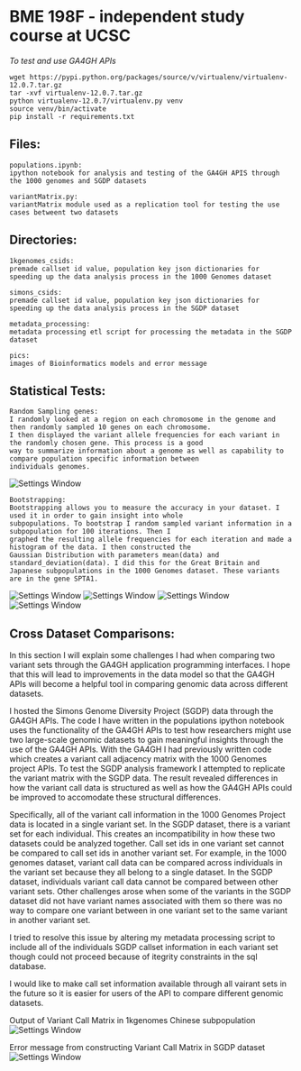 # BME 198F - independent study course at UCSC

*To test and use GA4GH APIs*

```
wget https://pypi.python.org/packages/source/v/virtualenv/virtualenv-12.0.7.tar.gz
tar -xvf virtualenv-12.0.7.tar.gz
python virtualenv-12.0.7/virtualenv.py venv
source venv/bin/activate
pip install -r requirements.txt
```

## Files:
>
	populations.ipynb:
	ipython notebook for analysis and testing of the GA4GH APIS through the 1000 genomes and SGDP datasets

	variantMatrix.py: 
	variantMatrix module used as a replication tool for testing the use cases betweent two datasets
	
## Directories:
>
	1kgenomes_csids:
	premade callset id value, population key json dictionaries for speeding up the data analysis process in the 1000 Genomes dataset

	simons_csids: 
	premade callset id value, population key json dictionaries for speeding up the data analysis process in the SGDP dataset

	metadata_processing:
	metadata processing etl script for processing the metadata in the SGDP dataset

	pics:
	images of Bioinformatics models and error message

## Statistical Tests:
>
	Random Sampling genes:
	I randomly looked at a region on each chromosome in the genome and then randomly sampled 10 genes on each chromosome.
	I then displayed the variant allele frequencies for each variant in the randomly chosen gene. This process is a good 
	way to summarize information about a genome as well as capability to compare population specific information between 
	individuals genomes.

![Settings Window](https://github.com/nishill/BME-198F/blob/master/pics/raw-allele-frequencies.png)

>
	Bootstrapping:
	Bootstrapping allows you to measure the accuracy in your dataset. I used it in order to gain insight into whole 
	subpopulations. To bootstrap I random sampled variant information in a subpopulation for 100 iterations. Then I 
	graphed the resulting allele frequencies for each iteration and made a histogram of the data. I then constructed the 
	Gaussian Distribution with parameters mean(data) and standard_deviation(data). I did this for the Great Britain and 
	Japanese subpopulations in the 1000 Genomes dataset. These variants are in the gene SPTA1.  

![Settings Window](https://github.com/nishill/BME-198F/blob/master/pics/gbr_rv.png)
![Settings Window](https://github.com/nishill/BME-198F/blob/master/pics/jpt_rv.png)
![Settings Window](https://github.com/nishill/BME-198F/blob/master/pics/gbr_cv.png)
![Settings Window](https://github.com/nishill/BME-198F/blob/master/pics/jpt_cv.png)

## Cross Dataset Comparisons:

In this section I will explain some challenges I had when comparing two variant sets through the 
GA4GH application programming interfaces. I hope that this will lead to improvements in the data model
so that the GA4GH APIs will become a helpful tool in comparing genomic data across different datasets. 

I hosted the Simons Genome Diversity Project (SGDP) data through the GA4GH APIs. The code I have written
in the populations ipython notebook uses the functionality of the GA4GH APIs to test how researchers might use
two large-scale genomic datasets to gain meaningful insights through the use of the GA4GH APIs. With the GA4GH I 
had previously written code which creates a variant call adjacency matrix with the 1000 Genomes project APIs. To test
the SGDP analysis framework I attempted to replicate the variant matrix with the SGDP data. The result revealed 
differences in how the variant call data is structured as well as how the GA4GH APIs could be improved to 
accomodate these structural differences.

Specifically, all of the variant call information in the 1000 Genomes Project data is located in a single variant set.
In the SGDP dataset, there is a variant set for each individual. This creates an incompatibility in how these two datasets
could be analyzed together. Call set ids in one variant set cannot be compared to call set ids in another variant set. For example, 
in the 1000 genomes dataset, variant call data can be compared across individuals in the variant set because they all belong 
to a single dataset. In the SGDP dataset, individuals variant call data cannot be compared between other variant sets. Other 
challenges arose when some of the variants in the SGDP dataset did not have variant names associated with them so there was no 
way to compare one variant between in one variant set to the same variant in another variant set.  

I tried to resolve this issue by altering my metadata processing script to include all of the individuals SGDP callset information 
in each variant set though could not proceed because of itegrity constraints in the sql database. 

I would like to make call set information available through all vairant sets in the future so it is easier for 
users of the API to compare different genomic datasets. 

Output of Variant Call Matrix in 1kgenomes Chinese subpopulation
![Settings Window](https://github.com/nishill/BME-198F/blob/master/pics/CHSvcm.png) 

Error message from constructing Variant Call Matrix in SGDP dataset
![Settings Window](https://github.com/nishill/BME-198F/blob/master/pics/ga4gh_error.png) 
